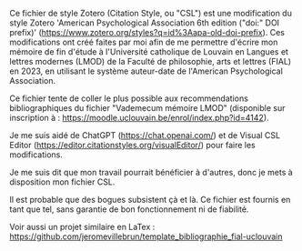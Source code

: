 Ce fichier de style Zotero (Citation Style, ou "CSL") est une modification du style Zotero 'American Psychological Association 6th edition ("doi:" DOI prefix)' (https://www.zotero.org/styles?q=id%3Aapa-old-doi-prefix). Ces modifications ont créé faites par moi afin de me permettre d'écrire mon mémoire de fin d'étude à l'Université catholique de Louvain en Langues et lettres modernes (LMOD) de la Faculté de philosophie, arts et lettres (FIAL) en 2023, en utilisant le système auteur-date de l'American Psychological Association.

Ce fichier tente de coller le plus possible aux recommendations bibliographiques du fichier "Vademecum mémoire LMOD" (disponible sur inscription à : https://moodle.uclouvain.be/enrol/index.php?id=4142).

Je me suis aidé de ChatGPT (https://chat.openai.com/) et de Visual CSL Editor (https://editor.citationstyles.org/visualEditor/) pour faire les modifications.

Je me suis dit que mon travail pourrait bénéficier à d'autres, donc je mets à disposition mon fichier CSL.

Il est probable que des bogues subsistent çà et là. Ce fichier est fournis en tant que tel, sans garantie de bon fonctionnement ni de fiabilité.

Voir aussi un projet similaire en LaTex : https://github.com/jeromevillebrun/template_bibliographie_fial-uclouvain
